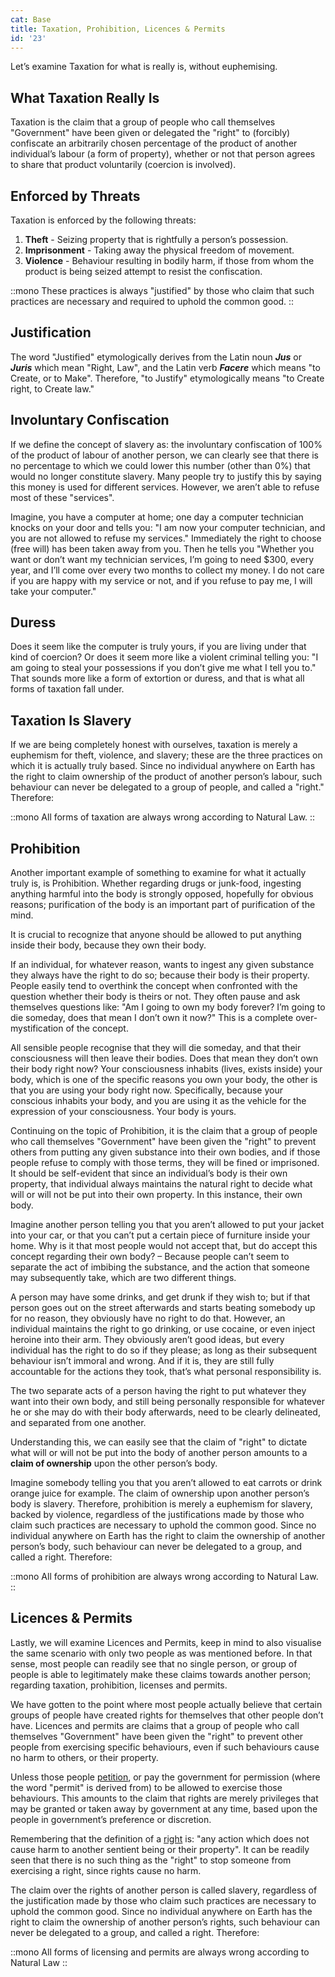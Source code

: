 ```yaml
---
cat: Base
title: Taxation, Prohibition, Licences & Permits
id: '23'
---
```


<youtube id="fUoLr8Gs6vE" params="rel=0&start=302"></youtube>

Let’s examine Taxation for what is really is, without euphemising.

## What Taxation Really Is
Taxation is the claim that a group of people who call themselves "Government" have been given or delegated the "right" to (forcibly) confiscate an arbitrarily chosen percentage of the product of another individual’s labour (a form of property), whether or not that person agrees to share that product voluntarily (coercion is involved).

## Enforced by Threats
Taxation is enforced by the following threats:

1. **Theft** -  Seizing property that is rightfully a person’s possession.
2. **Imprisonment** - Taking away the physical freedom of movement.
3. **Violence** - Behaviour resulting in bodily harm, if those from whom the product is being seized attempt to resist the confiscation.

::mono
These practices is always "justified" by those who claim that such practices are necessary and required to uphold the common good.
::

## Justification

The word "Justified" etymologically derives from the Latin noun **_Jus_** or **_Juris_** which mean "Right, Law", and the Latin verb **_Facere_** which means "to Create, or to Make". Therefore, "to Justify" etymologically means "to Create right, to Create law."

## Involuntary Confiscation
If we define the concept of slavery as: the involuntary confiscation of 100% of the product of labour of another person, we can clearly see that there is no percentage to which we could lower this number (other than 0%) that would no longer constitute slavery. Many people try to justify this by saying this money is used for different services. However, we aren’t able to refuse most of these "services".

Imagine, you have a computer at home; one day a computer technician knocks on your door and tells you: "I am now your computer technician, and you are not allowed to refuse my services." Immediately the right to choose (free will) has been taken away from you. Then he tells you "Whether you want or don’t want my technician services, I’m going to need $300, every year, and I’ll come over every two months to collect my money. I do not care if you are happy with my service or not, and if you refuse to pay me, I will take your computer."

## Duress

Does it seem like the computer is truly yours, if you are living under that kind of coercion? Or does it seem more like a violent criminal telling you: "I am going to steal your possessions if you don’t give me what I tell you to." That sounds more like a form of extortion or duress, and that is what all forms of taxation fall under.

## Taxation Is Slavery
If we are being completely honest with ourselves, taxation is merely a euphemism for theft, violence, and slavery; these are the three practices on which it is actually truly based. Since no individual anywhere on Earth has the right to claim ownership of the product of another person’s labour, such behaviour can never be delegated to a group of people, and called a "right." Therefore:

::mono
All forms of taxation are always wrong according to Natural Law.
::

## Prohibition
Another important example of something to examine for what it actually truly is, is Prohibition. Whether regarding drugs or junk-food, ingesting anything harmful into the body is strongly opposed, hopefully for obvious reasons; purification of the body is an important part of purification of the mind.

<span class="desc">It is crucial to recognize that anyone should be allowed to put anything inside their body, because they own their body.</span>

If an individual, for whatever reason, wants to ingest any given substance they always have the right to do so; because their body is their property. People easily tend to overthink the concept when confronted with the question whether their body is theirs or not. They often pause and ask themselves questions like: "Am I going to own my body forever? I’m going to die someday, does that mean I don’t own it now?" This is a complete over-mystification of the concept.

All sensible people recognise that they will die someday, and that their consciousness will then leave their bodies. Does that mean they don’t own their body right now? Your consciousness inhabits (lives, exists inside) your body, which is one of the specific reasons you own your body, the other is that you are using your body right now. Specifically, because your conscious inhabits your body, and you are using it as the vehicle for the expression of your consciousness. Your body is yours.

Continuing on the topic of Prohibition, it is the claim that a group of people who call themselves "Government" have been given the "right" to prevent others from putting any given substance into their own bodies, and if those people refuse to comply with those terms, they will be fined or imprisoned. It should be self-evident that since an individual’s body is their own property, that individual always maintains the natural right to decide what will or will not be put into their own property. In this instance, their own body.

Imagine another person telling you that you aren’t allowed to put your jacket into your car, or that you can’t put a certain piece of furniture inside your home. Why is it that most people would not accept that, but do accept this concept regarding their own body? – Because people can’t seem to separate the act of imbibing the substance, and the action that someone may subsequently take, which are two different things.

A person may have some drinks, and get drunk if they wish to; but if that person goes out on the street afterwards and starts beating somebody up for no reason, they obviously have no right to do that. However, an individual
maintains the right to go drinking, or use cocaine, or even inject heroine into their arm. They obviously aren’t good ideas, but every individual has the right to do so if they please; as long as their subsequent behaviour isn’t immoral and wrong. And if it is, they are still fully accountable for the actions they took, that’s what personal responsibility is.

The two separate acts of a person having the right to put whatever they want into their own body, and still being personally responsible for whatever he or she may do with their body afterwards, need to be clearly delineated, and separated from one another.

<span class="desc">Understanding this, we can easily see that the claim of "right" to dictate what will or will not be put into the body of another person amounts to a <b class="font-bold underline">claim of ownership</b> upon the other person’s body.</span>

Imagine somebody telling you that you aren’t allowed to eat carrots or drink orange juice for example. The claim of ownership upon another person’s body is slavery. Therefore, prohibition is merely a euphemism for slavery, backed by violence, regardless of the justifications made by those who claim such practices are necessary to uphold the common good. Since no individual anywhere on Earth has the right to claim the ownership of another person’s body, such behaviour can never be delegated to a group, and called a right. Therefore:

::mono
All forms of prohibition are always wrong according to Natural Law.
::


## Licences & Permits
Lastly, we will examine Licences and Permits, keep in mind to also visualise the same scenario with only two people as was mentioned before. In that sense, most people can readily see that no single person, or group of people is able to legitimately make these claims towards another person; regarding taxation, prohibition, licenses and permits.

We have gotten to the point where most people actually believe that certain groups of people have created rights for themselves that other people don’t have. Licences and permits are claims that a group of people who call themselves "Government" have been given the "right" to prevent other people from exercising specific behaviours, even if such behaviours cause no harm to others, or their property.

Unless those people [petition](/resources/definitions#petition), or pay the government for permission (where the word "permit" is derived from) to be allowed to exercise those behaviours. This amounts to the claim that rights are merely privileges that may be granted or taken away by government at any time, based upon the people in government’s preference or discretion.

Remembering that the definition of a [right](/resources/definitions#right) is: "any action which does not cause harm to another sentient being or their property". It can be readily seen that there is no such thing as the "right" to stop someone from exercising a right, since rights cause no harm.

The claim over the rights of another person is called slavery, regardless of the justification made by those who claim such practices are necessary to uphold the common good. Since no individual anywhere on Earth has the right to claim the ownership of another person’s rights, such behaviour can never be delegated to a group, and called a right. Therefore:

::mono
All forms of licensing and permits are always wrong according to Natural Law
::